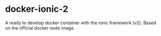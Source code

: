 # docker-ionic-2
A ready to develop docker container with the ionic framework (v2). Based on the official docker node image.
